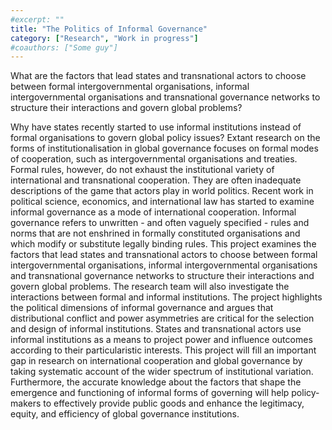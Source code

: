 ```yaml
---
#excerpt: ""
title: "The Politics of Informal Governance"
category: ["Research", "Work in progress"]
#coauthors: ["Some guy"]
---
```


What are the factors that lead states and transnational actors to choose between formal intergovernmental organisations, informal intergovernmental organisations and transnational governance networks to structure their interactions and govern global problems?

Why have states recently started to use informal institutions instead of formal organisations to govern global policy issues? Extant research on the forms of institutionalisation in global governance focuses on formal modes of cooperation, such as intergovernmental organisations and treaties. Formal rules, however, do not exhaust the institutional variety of international and transnational cooperation. They are often inadequate descriptions of the game that actors play in world politics. Recent work in political science, economics, and international law has started to examine informal governance as a mode of international cooperation. Informal governance refers to unwritten - and often vaguely specified - rules and norms that are not enshrined in formally constituted organisations and which modify or substitute legally binding rules. This project examines the factors that lead states and transnational actors to choose between formal intergovernmental organisations, informal intergovernmental organisations and transnational governance networks to structure their interactions and govern global problems. The research team will also investigate the interactions between formal and informal institutions. The project highlights the political dimensions of informal governance and argues that distributional conflict and power asymmetries are critical for the selection and design of informal institutions. States and transnational actors use informal institutions as a means to project power and influence outcomes according to their particularistic interests. This project will fill an important gap in research on international cooperation and global governance by taking systematic account of the wider spectrum of institutional variation. Furthermore, the accurate knowledge about the factors that shape the emergence and functioning of informal forms of governing will help policy-makers to effectively provide public goods and enhance the legitimacy, equity, and efficiency of global governance institutions.
